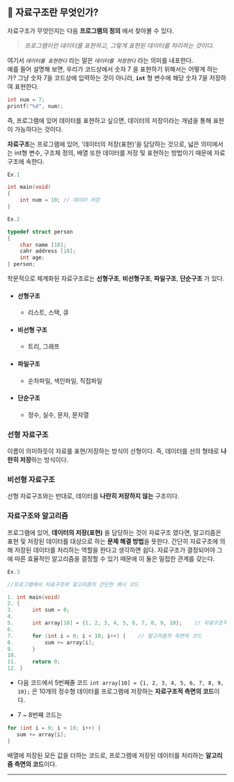 ## 📄 자료구조란 무엇인가?
자료구조가 무엇인지는 다음 **프로그램의 정의** 에서 찾아볼 수 있다.<br>
> *프로그램이란 데이터를 표현하고, 그렇게 표현된 데이터를 처리하는 것이다.*

여기서 *`데이터를 표현한다`* 라는 말은 *`데이터를 저장한다`* 라는 의미를 내포한다.<br>
예를 들어 설명해 보면, 우리가 코드상에서 숫자 7 을 표현하기 위해서는 어떻게 하는가? 그냥 숫자 7을 코드상에 입력하는 것이 아니라, **`int`** 형 변수에 해당 숫자 7을 저장하여 표현한다. 
```c
int num = 7;
printf("%d", num);
```
즉, 프로그램에 있어 데이터를 표현하고 싶으면, 데이터의 저장이라는 개념을 통해 표현이 가능하다는 것이다.  

**자료구조**는 프로그램에 있어, '데이터의 저장(표현)'을  담당하는 것으로, 넓은 의미에서는 int형 변수, 구조체 정의, 배열 또한 데이터를 저장 및 표현하는 방법이기 때문에 자료구조에 속한다.

```c
Ex.1

int main(void)
{
	int num = 10; // 데이터 저장
}
```

```c
Ex.2

typedef struct person 
{
	char name [10];	
    cahr address [10];  
    int age;			
} person;

```

학문적으로 체계화된 자료구조로는 **선형구조**, **비선형구조**, **파일구조**, **단순구조** 가 있다.<br/>
- #### 선형구조
	- 리스트, 스택, 큐<br/>
    
- #### 비선형 구조
	- 트리, 그래프<br/>
    
- #### 파일구조
	- 순차파일, 색인파일, 직접파일<br/>
    
- #### 단순구조
	- 정수, 실수, 문자, 문자열<br/>


### 선형 자료구조
이름이 의미하듯이 자료를 표현/저장하는 방식이 선형이다. 즉, 데이터를 선의 형태로 **나란히 저장**하는 방식이다.

### 비선형 자료구조
선형 자료구조와는 반대로, 데이터를 **나란히 저장하지 않는** 구조이다.

### 자료구조와 알고리즘
프로그램에 있어, **데이터의 저장(표현)** 을 담당하는 것이 자료구조 였다면, 알고리즘은 표현 및 저장된 데이터를 대상으로 하는 **문제 해결 방법**을 뜻한다. 간단히 자료구조에 의해 저장된 데이터를 처리하는 역할을 한다고 생각하면 쉽다.
자료구조가 결정되어야 그에 따른 효율적인 알고리즘을 결정할 수 있기 때문에 이 둘은 밀접한 관계를 갖는다.

```c
Ex.3  

//프로그램에서 자료구조와 알고리즘의 간단한 예시 코드

1. int main(void)
2. {
3. 		int sum = 0;
4.     
5. 		int array[10] = {1, 2, 3, 4, 5, 6, 7, 8, 9, 10};	// 자료구조적 측면의 코드
6.     
7.     	for (int i = 0; i < 10; i++) { 	  // 알고리즘적 측면의 코드
8.     		sum += array[i];
9. 		}
10. 
11.		return 0;
12. }
```

- 다음 코드에서 5번째줄 코드 
`int array[10] = {1, 2, 3, 4, 5, 6, 7, 8, 9, 10};` 은 10개의 정수형 데이터를 프로그램에 저장하는 **자료구조적 측면의 코드**이다.

- 7 ~ 8번째 코드는
 ```c
 for (int i = 0; i < 10; i++) {
 	sum += array[i];
 }
 ```
배열에 저장된 모든 값을 더하는 코드로, 프로그램에 저장된 데이터를 처리하는 **알고리즘 측면의 코드**이다.

---
